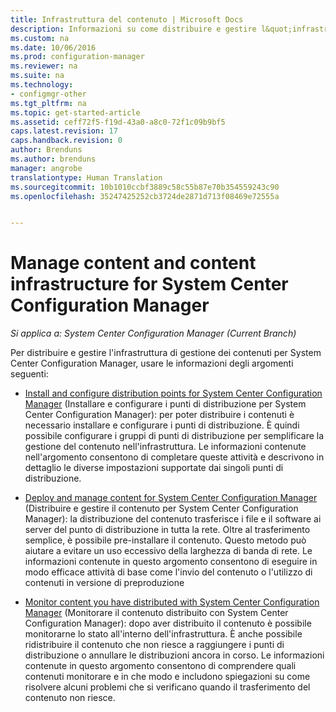 ```yaml
---
title: Infrastruttura del contenuto | Microsoft Docs
description: Informazioni su come distribuire e gestire l&quot;infrastruttura di gestione dei contenuti per System Center Configuration Manager.
ms.custom: na
ms.date: 10/06/2016
ms.prod: configuration-manager
ms.reviewer: na
ms.suite: na
ms.technology:
- configmgr-other
ms.tgt_pltfrm: na
ms.topic: get-started-article
ms.assetid: ceff72f5-f19d-43a0-a8c0-72f1c09b9bf5
caps.latest.revision: 17
caps.handback.revision: 0
author: Brenduns
ms.author: brenduns
manager: angrobe
translationtype: Human Translation
ms.sourcegitcommit: 10b1010ccbf3889c58c55b87e70b354559243c90
ms.openlocfilehash: 35247425252cb3724de2871d713f08469e72555a


---
```

# <a name="manage-content-and-content-infrastructure-for-system-center-configuration-manager"></a>Manage content and content infrastructure for System Center Configuration Manager

*Si applica a: System Center Configuration Manager (Current Branch)*

Per distribuire e gestire l'infrastruttura di gestione dei contenuti per System Center Configuration Manager, usare le informazioni degli argomenti seguenti:  

-   [Install and configure distribution points for System Center Configuration Manager](../../../../core/servers/deploy/configure/install-and-configure-distribution-points.md) (Installare e configurare i punti di distribuzione per System Center Configuration Manager): per poter distribuire i contenuti è necessario installare e configurare i punti di distribuzione. È quindi possibile configurare i gruppi di punti di distribuzione per semplificare la gestione del contenuto nell'infrastruttura. Le informazioni contenute nell'argomento consentono di completare queste attività e descrivono in dettaglio le diverse impostazioni supportate dai singoli punti di distribuzione.  

-   [Deploy and manage content for System Center Configuration Manager](../../../../core/servers/deploy/configure/deploy-and-manage-content.md) (Distribuire e gestire il contenuto per System Center Configuration Manager): la distribuzione del contenuto trasferisce i file e il software ai server del punto di distribuzione in tutta la rete. Oltre al trasferimento semplice, è possibile pre-installare il contenuto. Questo metodo può aiutare a evitare un uso eccessivo della larghezza di banda di rete. Le informazioni contenute in questo argomento consentono di eseguire in modo efficace attività di base come l'invio del contenuto o l'utilizzo di contenuti in versione di preproduzione  

-   [Monitor content you have distributed with System Center Configuration Manager](../../../../core/servers/deploy/configure/monitor-content-you-have-distributed.md) (Monitorare il contenuto distribuito con System Center Configuration Manager): dopo aver distribuito il contenuto è possibile monitorarne lo stato all'interno dell'infrastruttura. È anche possibile ridistribuire il contenuto che non riesce a raggiungere i punti di distribuzione o annullare le distribuzioni ancora in corso. Le informazioni contenute in questo argomento consentono di comprendere quali contenuti monitorare e in che modo e includono spiegazioni su come risolvere alcuni problemi che si verificano quando il trasferimento del contenuto non riesce.  



<!--HONumber=Dec16_HO3-->


